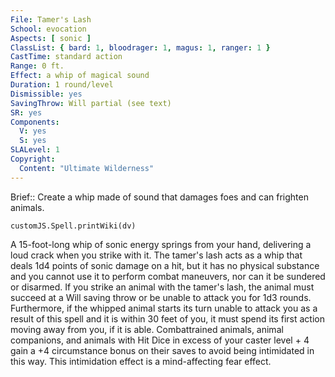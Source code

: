 ```yaml
---
File: Tamer's Lash
School: evocation
Aspects: [ sonic ]
ClassList: { bard: 1, bloodrager: 1, magus: 1, ranger: 1 }
CastTime: standard action
Range: 0 ft.
Effect: a whip of magical sound
Duration: 1 round/level
Dismissible: yes
SavingThrow: Will partial (see text)
SR: yes
Components:
  V: yes
  S: yes
SLALevel: 1
Copyright:
  Content: "Ultimate Wilderness"
---
```

Brief:: Create a whip made of sound that damages foes and can frighten animals.

```dataviewjs
customJS.Spell.printWiki(dv)
```

A 15-foot-long whip of sonic energy springs from your hand, delivering a loud crack when you strike with it. The tamer's lash acts as a whip that deals 1d4 points of sonic damage on a hit, but it has no physical substance and you cannot use it to perform combat maneuvers, nor can it be sundered or disarmed. If you strike an animal with the tamer's lash, the animal must succeed at a Will saving throw or be unable to attack you for 1d3 rounds. Furthermore, if the whipped animal starts its turn unable to attack you as a result of this spell and it is within 30 feet of you, it must spend its first action moving away from you, if it is able. Combattrained animals, animal companions, and animals with Hit Dice in excess of your caster level + 4 gain a +4 circumstance bonus on their saves to avoid being intimidated in this way. This intimidation effect is a mind-affecting fear effect.
